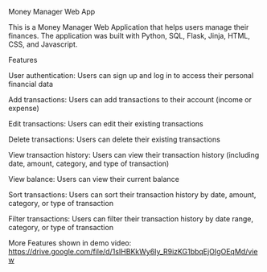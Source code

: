 Money Manager Web App

This is a Money Manager Web Application that helps users manage their finances. The application was built with Python, SQL, Flask, Jinja, HTML, CSS, and Javascript.

Features

User authentication: Users can sign up and log in to access their personal financial data

Add transactions: Users can add transactions to their account (income or expense)

Edit transactions: Users can edit their existing transactions

Delete transactions: Users can delete their existing transactions

View transaction history: Users can view their transaction history (including date, amount, category, and type of transaction)

View balance: Users can view their current balance

Sort transactions: Users can sort their transaction history by date, amount, category, or type of transaction

Filter transactions: Users can filter their transaction history by date range, category, or type of transaction


More Features shown in demo video:
https://drive.google.com/file/d/1sIHBKkWy6Iy_R9izKG1bbqEjOIgOEqMd/view
